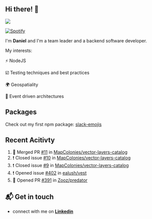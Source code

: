 ## Hi there! 👋

<p>
  <img src="https://github-readme-stats.vercel.app/api?username=syncush&theme=tokyonight">
</p>

[![Spotify](https://novatorem-rust.vercel.app/api/spotify)](https://open.spotify.com/user/syncush)

I'm **Daniel** and I'm a team leader and a backend software developer.

My interests:

⚡ NodeJS

☑️ Testing techniques and best practices

🌍 Geospatiality

🧠 Event driven architectures

## Packages
Check out my first npm package: [slack-emojis](https://www.npmjs.com/package/slack-emojis)

## Recent Acitivty
<!--START_SECTION:activity-->
1. 🎉 Merged PR [#11](https://github.com//MapColonies/vector-layers-catalog/pull/11) in [MapColonies/vector-layers-catalog](https://github.com//MapColonies/vector-layers-catalog)
2. ❗️ Closed issue [#10](https://github.com//MapColonies/vector-layers-catalog/issues/10) in [MapColonies/vector-layers-catalog](https://github.com//MapColonies/vector-layers-catalog)
3. ❗️ Closed issue [#9](https://github.com//MapColonies/vector-layers-catalog/issues/9) in [MapColonies/vector-layers-catalog](https://github.com//MapColonies/vector-layers-catalog)
4. ❗️ Opened issue [#402](https://github.com//ealush/vest/issues/402) in [ealush/vest](https://github.com//ealush/vest)
5. 💪 Opened PR [#391](https://github.com//Zooz/predator/pull/391) in [Zooz/predator](https://github.com//Zooz/predator)
<!--END_SECTION:activity-->

## 📬 Get in touch

* connect with me on [**Linkedin**](https://www.linkedin.com/in/daniel-hermon-927372144/)
